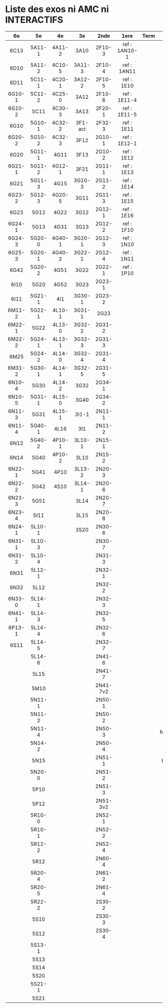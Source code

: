 # Liste des exos ni AMC ni INTERACTIFS

|6e|5e|4e|3e|2nde|1ere|Term|Reste|
|:-:|:-:|:-:|:-:|:-:|:-:|:-:|:-:|
|6C13|5A11-1|4A11-2|3A10|2F10-3|ref : 1AN10-1||MG32_3F13|
|6D10|5A11-2|4C10-5|3A11-3|2F10-4|ref : 1AN11||CM020|
|6D11|5C11-1|4C20-1|3A12-2|2F10-5|ref : 1E10||CM021|
|6G10-1|5C11-2|4C25-0|3A12|2F10-6|ref : 1E11-4||ExC100|
|6G10-2|5C11|4C30-3|3A13|2F20-1|ref : 1E11-5||HPC100|
|6G10|5G10-1|4C32-2|3F1-act|2F32-3|ref : 1E11||PEA11-1|
|6G20-2|5G10-2|4C32-3|3F12|2G10-1|ref : 1E12-1||PEA11|
|6G20|5G11-1|4G11|3F13|2G10-2|ref : 1E12||PEA12|
|6G21-1|5G11-2|4G12-1|3F21|2G11-1|ref : 1E13||PEA13|
|6G21|5G11-3|4G15|3G10-3|2G11-2|ref : 1E14||PEG20|
|6G23-2|5G12-3|4G20-5|3G11|2G11-3|ref : 1E15||PEG21|
|6G23|5G12|4G22|3G12|2G12-1|ref : 1E16||PEG22|
|6G24-1|5G13|4G31|3G13|2G12-2|ref : 1F10||PEG23|
|6G24-3|5G20-0|4G40-1|3G20-1|2G12-3|ref : 1N10||PEG24|
|6G25-3|5G20-1|4G40-2|3G22-1|2G12-4|ref : 1N11||P003|
|6G42|5G20-2|4G51|3G22|2G22-1|ref : 1P10||P004|
|6I10|5G20|4G52|3G23|2G23-1|||P005|
|6I11|5G21-1|4I1|3G30-1|2G23-2|||P006|
|6M11-2|5G22-1|4L10-1|3G31-1|2G23|||P007|
|6M22-1|5G22|4L13-0|3G32-2|2G31-2|||P008|
|6M22-2|5G24-1|4L13-1|3G32-3|2G31-3|||P009|
|6M25|5G24-2|4L14-0|3G32-4|2G31-4|||P010|
|6M31-2|5G30-1|4L14-1|3G32-5|2G31-5|||P011|
|6N10-4|5G30|4L14-2|3G32|2G34-1|||P012|
|6N10-5|5G31-1|4L15-0|3G40|2G34-2|||P013|
|6N11-3|5G31|4L15-1|3I1-1|2N11-1|||P014|
|6N11-4|5G40-1|4L16|3I1|2N11-2|||beta2F12-1|
|6N12|5G40-2|4P10-1|3L10-1|2N15-1|||beta2F31|
|6N14|5G40|4P10-2|3L10|2N15-2|||beta3F23|
|6N22-1|5G41|4P10|3L13-2|2N20-3|||beta3G15|
|6N22-2|5G42|4S10|3L14-1|2N20-6|||beta3G41|
|6N23-3|5G51||3L14|2N20-7|||beta3S20-1|
|6N23-4|5I11||3L15|2N20-8|||beta3s21|
|6N24-1|5L10-1||3S20|2N30-6|||beta4C31|
|6N31-1|5L10-3|||2N30-7|||beta4G20-3|
|6N31-2|5L10-4|||2N31-3|||beta4G20-4|
|6N31|5L12-1|||2N32-1|||beta6C33-1|
|6N32|5L12|||2N32-2|||beta6test2|
|6N33-0|5L14-1|||2N32-3|||beta6test2021|
|6N41-1|5L14-3|||2N32-5|||betaAsymptotesObliques|
|6P13-1|5L14-4|||2N32-6|||betaEqCarreDansC|
|6S11|5L14-5|||2N32-7|||betaEqValAbs|
||5L14-6|||2N41-6|||betaEquationsLog|
||5L15|||2N41-7|||betaExo3d|
||5M10|||2N41-7v2|||betaExoSimpleMatthieu|
||5N11-1|||2N50-1|||betaModele10_simple_question-reponse|
||5N11-2|||2N50-2|||betaModele11_parametrable|
||5N11-4|||2N50-3|||betaModele20_plusieurs_types_de_questions|
||5N14-2|||2N50-4|||betaModele21_parametrables|
||5N15|||2N51-1|||betaModele30_constructions_géométriques|
||5N20-0|||2N51-2|||betaModele31_parametrables|
||5P10|||2N51-3|||betaModele40_tableau_proportionnalite|
||5P12|||2N51-3v2|||betaModele41_tableau_signes_variations|
||5R10-0|||2N52-1|||betaProbaAouB|
||5R10-1|||2N52-2|||betaProbabilites|
||5R12-2|||2N52-4|||betaProbabilitesJC|
||5R12|||2N60-4|||betaPuissances|
||5R20-4|||2N61-2|||betaSpline|
||5R20-5|||2N61-4|||betaSys2x2CombLin|
||5R22-2|||2S30-2|||betaTracerParabole|
||5S10|||2S30-3|||betarotation3d|
||5S12|||2S30-4|||moule_a_exo_mathalea|
||5S13-1||||||moule_a_exo_mathalea2d|
||5S13||||||c3C10-2|
||5S14||||||c3I11|
||5S20||||||c3N10|
||5S21-1||||||c3N23|
||5S21||||||can6I01|
